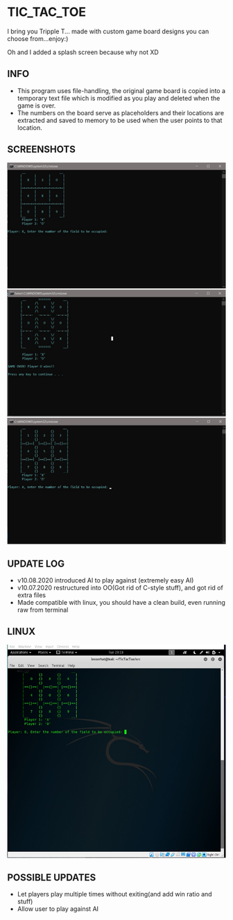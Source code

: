 # TIC_TAC_TOE

I bring you Tripple T... made with custom game board designs you can choose from...enjoy:)
<p>Oh and I added a splash screen because why not XD</p>

## INFO
- This program uses file-handling, the original game board is copied into a temporary text file which is modified as you play
and deleted when the game is over.
- The numbers on the board serve as placeholders and their locations are extracted and saved to memory to be used when the user points to
that location.

## SCREENSHOTS
<img src = "images/BBoard3.jpg" width = 700>
<img src = "images/BBoard5.jpg" width = 700>
<img src = "images/BBoard6.jpg" width = 700>

## UPDATE LOG
- v10.08.2020 introduced AI to play against (extremely easy AI)
- v10.07.2020 restructured into OO(Got rid of C-style stuff), and got rid of extra files 
- Made compatible with linux, you should have a clean build, even running raw from terminal

## LINUX
<img src = "images/TicTacToe_on_Kali.jpg" width = 700>

## POSSIBLE UPDATES
- Let players play multiple times without exiting(and add win ratio and stuff)
- Allow user to play against AI
